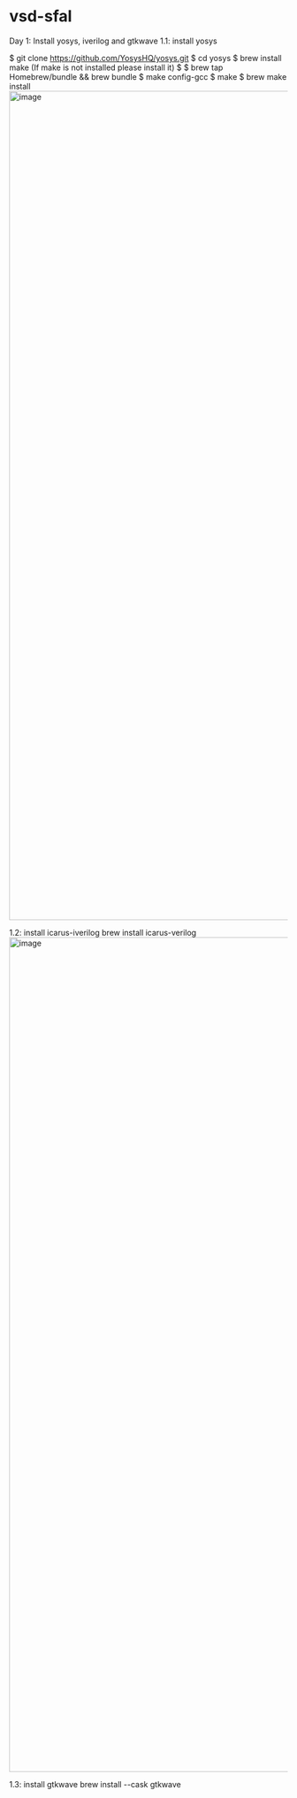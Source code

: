 # vsd-sfal
Day 1: Install yosys, iverilog and gtkwave
1.1: install yosys

$ git clone https://github.com/YosysHQ/yosys.git
$ cd yosys
$ brew install make (If make is not installed please install it) 
$ $ brew tap Homebrew/bundle && brew bundle
$ make config-gcc
$ make 
$ brew make install
<img width="1497" alt="image" src="https://github.com/user-attachments/assets/03f8c6f2-c8ea-4368-9cc3-3da8322bab30">

1.2: install icarus-iverilog
    brew install icarus-verilog
<img width="1507" alt="image" src="https://github.com/user-attachments/assets/5e59e40d-2907-40ab-9c48-ad1c44bb7e0a">


1.3: install gtkwave
    brew install --cask gtkwave


